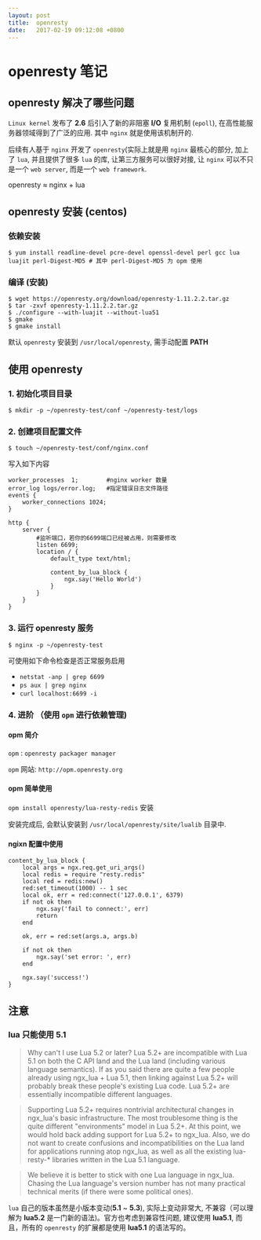 ```yaml
---
layout: post
title:  openresty
date:   2017-02-19 09:12:08 +0800
---
```


# openresty 笔记

## openresty 解决了哪些问题

`Linux kernel` 发布了 **2.6** 后引入了新的非阻塞 **I/O** 复用机制 (`epoll`), 在高性能服务器领域得到了广泛的应用. 其中 `nginx` 就是使用该机制开的.


后续有人基于 `nginx` 开发了 `openresty`(实际上就是用 `nginx` 最核心的部分, 加上了 `lua`, 并且提供了很多 `lua` 的库, 让第三方服务可以很好对接, 让 `nginx` 可以不只是一个 `web server`, 而是一个 `web framework`.

openresty ≈ nginx + lua


## openresty 安装 (centos)

### 依赖安装

```
$ yum install readline-devel pcre-devel openssl-devel perl gcc lua luajit perl-Digest-MD5 # 其中 perl-Digest-MD5 为 opm 使用
```

### 编译 (安装)

```
$ wget https://openresty.org/download/openresty-1.11.2.2.tar.gz
$ tar -zxvf openresty-1.11.2.2.tar.gz
$ ./configure --with-luajit --without-lua51
$ gmake
$ gmake install
```
默认 `openresty` 安装到 `/usr/local/openresty`, 需手动配置 **PATH**


## 使用 openresty

### 1. 初始化项目目录


```
$ mkdir -p ~/openresty-test/conf ~/openresty-test/logs
```

### 2. 创建项目配置文件

```
$ touch ~/openresty-test/conf/nginx.conf
```

写入如下内容

```nginx
worker_processes  1;        #nginx worker 数量
error_log logs/error.log;   #指定错误日志文件路径
events {
    worker_connections 1024;
}

http {
    server {
        #监听端口，若你的6699端口已经被占用，则需要修改
        listen 6699;
        location / {
            default_type text/html;

            content_by_lua_block {
                ngx.say('Hello World')
            }
        }
    }
}
```

### 3. 运行 openresty 服务

```
$ nginx -p ~/openresty-test
```

可使用如下命令检查是否正常服务启用

* `netstat -anp | grep 6699`
* `ps aux | grep nginx`
* `curl localhost:6699 -i`


### 4. 进阶 （使用 `opm` 进行依赖管理)

#### opm 简介

`opm` : `openresty packager manager`

`opm` 网站: `http://opm.openresty.org`


#### opm 简单使用

`opm install openresty/lua-resty-redis` 安装

安装完成后, 会默认安装到 `/usr/local/openresty/site/lualib` 目录中.

#### ngixn 配置中使用

```nginx
content_by_lua_block {
    local args = ngx.req.get_uri_args()
    local redis = require "resty.redis"
    local red = redis:new()
    red:set_timeout(1000) -- 1 sec
    local ok, err = red:connect('127.0.0.1', 6379)
    if not ok then
        ngx.say('fail to connect:', err)
        return
    end

    ok, err = red:set(args.a, args.b)
    
    if not ok then
        ngx.say('set error: ', err)
    end

    ngx.say('success!')
}
```

## 注意

### lua 只能使用 5.1

> Why can't I use Lua 5.2 or later?
Lua 5.2+ are incompatible with Lua 5.1 on both the C API land and the Lua land (including various language semantics). If as you said there are quite a few people already using ngx_lua + Lua 5.1, then linking against Lua 5.2+ will probably break these people's existing Lua code. Lua 5.2+ are essentially incompatible different languages.

> Supporting Lua 5.2+ requires nontrivial architectural changes in ngx_lua's basic infrastructure. The most troublesome thing is the quite different "environments" model in Lua 5.2+. At this point, we would hold back adding support for Lua 5.2+ to ngx_lua. Also, we do not want to create confusions and incompatibilities on the Lua land for applications running atop ngx_lua, as well as all the existing lua-resty-* libraries written in the Lua 5.1 language.

> We believe it is better to stick with one Lua language in ngx_lua. Chasing the Lua language's version number has not many practical technical merits (if there were some political ones).

`lua` 自己的版本虽然是小版本变动(**5.1** ~ **5.3**), 实际上变动非常大, 不兼容（可以理解为 **lua5.2** 是一门新的语法)。官方也考虑到兼容性问题, 建议使用 **lua5.1**, 而且，所有的 `openresty` 的扩展都是使用 **lua5.1** 的语法写的。
